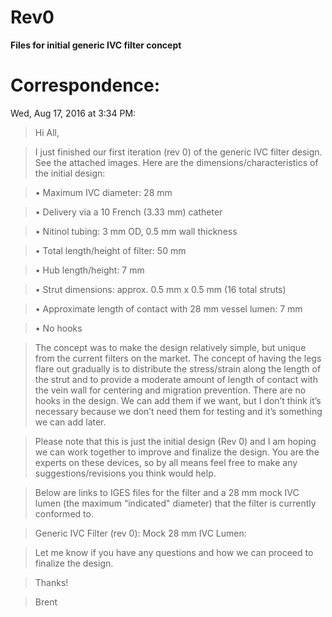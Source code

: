# Rev0

**Files for initial generic IVC filter concept**

# Correspondence:
Wed, Aug 17, 2016 at 3:34 PM:
>Hi All,

>I just finished our first iteration (rev 0) of the generic IVC filter design. See the attached images. Here are the dimensions/characteristics of the initial design:

>• Maximum IVC diameter: 28 mm

>• Delivery via a 10 French (3.33 mm) catheter

>• Nitinol tubing: 3 mm OD, 0.5 mm wall thickness

>• Total length/height of filter: 50 mm

>• Hub length/height: 7 mm

>• Strut dimensions: approx. 0.5 mm x 0.5 mm (16 total struts)

>• Approximate length of contact with 28 mm vessel lumen: 7 mm

>•  No hooks

>The concept was to make the design relatively simple, but unique from the current filters on the market. The concept of having the legs flare out gradually is to distribute the stress/strain along the length of the strut and to provide a moderate amount of length of contact with the vein wall for centering and migration prevention. There are no hooks in the design. We can add them if we want, but I don’t think it’s necessary because we don’t need them for testing and it’s something we can add later.

>Please note that this is just the initial design (Rev 0) and I am hoping we can work together to improve and finalize the design. You are the experts on these devices, so by all means feel free to make any suggestions/revisions you think would help.

>Below are links to IGES files for the filter and a 28 mm mock IVC lumen (the maximum “indicated" diameter) that the filter is currently conformed to.

>Generic IVC Filter (rev 0):
>Mock 28 mm IVC Lumen:

>Let me know if you have any questions and how we can proceed to finalize the design.

>Thanks!

>Brent
